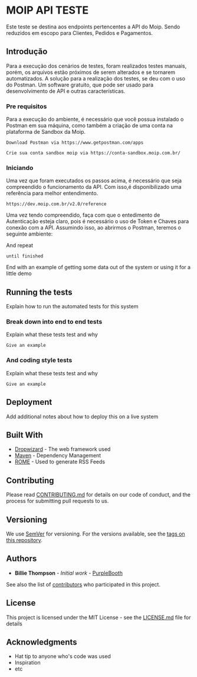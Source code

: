 # MOIP API TESTE

Este teste se destina aos endpoints pertencentes a API do Moip. Sendo reduzidos em escopo para Clientes, Pedidos e Pagamentos.

## Introdução

Para a execução dos cenários de testes, foram realizados testes manuais, porém, os arquivos estão próximos de serem alterados e se tornarem automatizados.
A solução para a realização dos testes, se deu com o uso do Postman. Um software gratuito, que pode ser usado para desenvolvimento de API e outras características.

### Pre requisitos

Para a execução do ambiente, é necessário que você possua instalado o Postman em sua máquina, como também a criação de uma conta na plataforma de Sandbox da Moip.

```
Download Postman via https://www.getpostman.com/apps
```

```
Crie sua conta sandbox moip via https://conta-sandbox.moip.com.br/
```
### Iniciando

Uma vez que foram executados os passos acima, é necessário que seja compreendido o funcionamento da API. Com isso,é disponibilizado uma referência para melhor entendimento.

```
https://dev.moip.com.br/v2.0/reference
```
Uma vez tendo compreendido, faça com que o entedimento de Autenticação esteja claro, pois é necessário o uso de Token e Chaves para conexão com a API. 
Assumindo isso, ao abrirmos o Postman, teremos o seguinte ambiente:

And repeat

```
until finished
```

End with an example of getting some data out of the system or using it for a little demo

## Running the tests

Explain how to run the automated tests for this system

### Break down into end to end tests

Explain what these tests test and why

```
Give an example
```

### And coding style tests

Explain what these tests test and why

```
Give an example
```

## Deployment

Add additional notes about how to deploy this on a live system

## Built With

* [Dropwizard](http://www.dropwizard.io/1.0.2/docs/) - The web framework used
* [Maven](https://maven.apache.org/) - Dependency Management
* [ROME](https://rometools.github.io/rome/) - Used to generate RSS Feeds

## Contributing

Please read [CONTRIBUTING.md](https://gist.github.com/PurpleBooth/b24679402957c63ec426) for details on our code of conduct, and the process for submitting pull requests to us.

## Versioning

We use [SemVer](http://semver.org/) for versioning. For the versions available, see the [tags on this repository](https://github.com/your/project/tags). 

## Authors

* **Billie Thompson** - *Initial work* - [PurpleBooth](https://github.com/PurpleBooth)

See also the list of [contributors](https://github.com/your/project/contributors) who participated in this project.

## License

This project is licensed under the MIT License - see the [LICENSE.md](LICENSE.md) file for details

## Acknowledgments

* Hat tip to anyone who's code was used
* Inspiration
* etc
